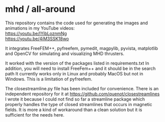 # mhd / all-around
This repository contains the code used for generating the images and animations in my YouTube videos: <br>
https://youtu.be/IYibLoznmNg <br>
https://youtu.be/4iM3SSK18wo

It integrates FreeFEM++, pyfreefem, pymedit, magpylib, pyvista, matplotlib and OpenCV for simulating and visualizing MHD thrusters.

It worked with the version of the packages listed in requirements.txt
In addition, you will need to install FreeFem++ and it should be in the search path
It currently works only in Linux and probably MacOS but not in Windows. This is a limitation of pyfreefem.

The closestreamline.py file has been included for convenience. There is an independent repository for it at https://github.com/quenot/closestreamlines
I wrote it because I could not find so far a streamline package which properly handles the type of closed streamlines that occurs in magnetic fields. It is more a kind of workaround than a clean solution but it is sufficient for the needs here.
